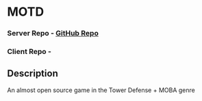 # MOTD

### Server Repo - [GitHub Repo](https://github.com/9ckobn/MOTD-backend)

### Client Repo -

## Description

An almost open source game in the Tower Defense + MOBA genre
